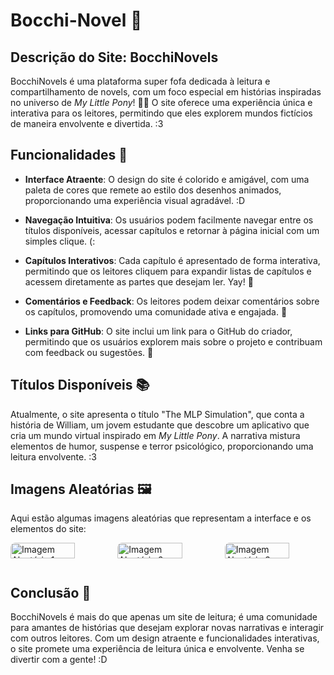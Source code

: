 # Bocchi-Novel 🌸

## Descrição do Site: BocchiNovels

BocchiNovels é uma plataforma super fofa dedicada à leitura e compartilhamento de novels, com um foco especial em histórias inspiradas no universo de *My Little Pony*! 🦄✨ O site oferece uma experiência única e interativa para os leitores, permitindo que eles explorem mundos fictícios de maneira envolvente e divertida. :3

## Funcionalidades 🌈

- **Interface Atraente**: O design do site é colorido e amigável, com uma paleta de cores que remete ao estilo dos desenhos animados, proporcionando uma experiência visual agradável. :D
  
- **Navegação Intuitiva**: Os usuários podem facilmente navegar entre os títulos disponíveis, acessar capítulos e retornar à página inicial com um simples clique. (:

- **Capítulos Interativos**: Cada capítulo é apresentado de forma interativa, permitindo que os leitores cliquem para expandir listas de capítulos e acessem diretamente as partes que desejam ler. Yay! 🎉

- **Comentários e Feedback**: Os leitores podem deixar comentários sobre os capítulos, promovendo uma comunidade ativa e engajada. 💬

- **Links para GitHub**: O site inclui um link para o GitHub do criador, permitindo que os usuários explorem mais sobre o projeto e contribuam com feedback ou sugestões. 💖

## Títulos Disponíveis 📚

Atualmente, o site apresenta o título "The MLP Simulation", que conta a história de William, um jovem estudante que descobre um aplicativo que cria um mundo virtual inspirado em *My Little Pony*. A narrativa mistura elementos de humor, suspense e terror psicológico, proporcionando uma leitura envolvente. :3

## Imagens Aleatórias 🖼️

Aqui estão algumas imagens aleatórias que representam a interface e os elementos do site:

<div style="display: grid; grid-template-columns: repeat(3, 1fr); gap: 10px;">
    <img src="https://i.pinimg.com/736x/d0/d9/bc/d0d9bc538eb4220de02edc4e2a40a62d.jpg" alt="Imagem Aleatória 1" style="width: 80%; height: auto; border-radius: 8px;">
    <img src="https://i.pinimg.com/736x/18/e5/3e/18e53ec57c3b09674ba84a9d42c45025.jpg" alt="Imagem Aleatória 2" style="width: 80%; height: auto; border-radius: 8px;">
    <img src="https://pbs.twimg.com/media/FtZFNBnWAAAKjSW.jpg" alt="Imagem Aleatória 3" style="width: 80%; height: auto; border-radius: 8px;">
</div>

## Conclusão 💖

BocchiNovels é mais do que apenas um site de leitura; é uma comunidade para amantes de histórias que desejam explorar novas narrativas e interagir com outros leitores. Com um design atraente e funcionalidades interativas, o site promete uma experiência de leitura única e envolvente. Venha se divertir com a gente! :D
